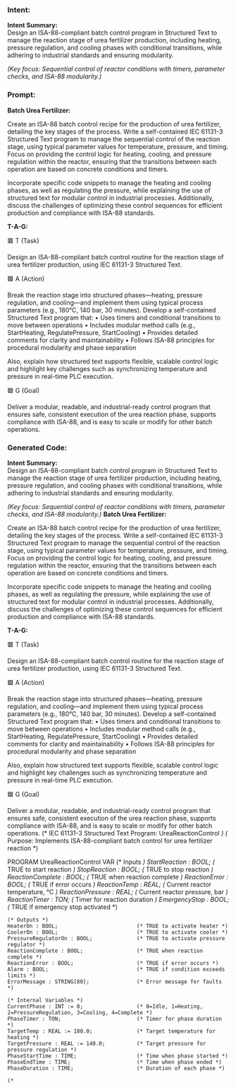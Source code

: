 ### Intent:
**Intent Summary:**  
Design an ISA-88-compliant batch control program in Structured Text to manage the reaction stage of urea fertilizer production, including heating, pressure regulation, and cooling phases with conditional transitions, while adhering to industrial standards and ensuring modularity.  

*(Key focus: Sequential control of reactor conditions with timers, parameter checks, and ISA-88 modularity.)*

### Prompt:
**Batch Urea Fertilizer:**

Create an ISA-88 batch control recipe for the production of urea fertilizer, detailing the key stages of the process. Write a self-contained IEC 61131-3 Structured Text program to manage the sequential control of the reaction stage, using typical parameter values for temperature, pressure, and timing. Focus on providing the control logic for heating, cooling, and pressure regulation within the reactor, ensuring that the transitions between each operation are based on concrete conditions and timers.

Incorporate specific code snippets to manage the heating and cooling phases, as well as regulating the pressure, while explaining the use of structured text for modular control in industrial processes. Additionally, discuss the challenges of optimizing these control sequences for efficient production and compliance with ISA-88 standards.

**T-A-G:**

🟥 T (Task)

Design an ISA-88-compliant batch control routine for the reaction stage of urea fertilizer production, using IEC 61131-3 Structured Text.

🟩 A (Action)

Break the reaction stage into structured phases—heating, pressure regulation, and cooling—and implement them using typical process parameters (e.g., 180°C, 140 bar, 30 minutes).
Develop a self-contained Structured Text program that:
	•	Uses timers and conditional transitions to move between operations
	•	Includes modular method calls (e.g., StartHeating, RegulatePressure, StartCooling)
	•	Provides detailed comments for clarity and maintainability
	•	Follows ISA-88 principles for procedural modularity and phase separation

Also, explain how structured text supports flexible, scalable control logic and highlight key challenges such as synchronizing temperature and pressure in real-time PLC execution.

🟦 G (Goal)

Deliver a modular, readable, and industrial-ready control program that ensures safe, consistent execution of the urea reaction phase, supports compliance with ISA-88, and is easy to scale or modify for other batch operations.

### Generated Code:
**Intent Summary:**  
Design an ISA-88-compliant batch control program in Structured Text to manage the reaction stage of urea fertilizer production, including heating, pressure regulation, and cooling phases with conditional transitions, while adhering to industrial standards and ensuring modularity.  

*(Key focus: Sequential control of reactor conditions with timers, parameter checks, and ISA-88 modularity.)*
**Batch Urea Fertilizer:**

Create an ISA-88 batch control recipe for the production of urea fertilizer, detailing the key stages of the process. Write a self-contained IEC 61131-3 Structured Text program to manage the sequential control of the reaction stage, using typical parameter values for temperature, pressure, and timing. Focus on providing the control logic for heating, cooling, and pressure regulation within the reactor, ensuring that the transitions between each operation are based on concrete conditions and timers.

Incorporate specific code snippets to manage the heating and cooling phases, as well as regulating the pressure, while explaining the use of structured text for modular control in industrial processes. Additionally, discuss the challenges of optimizing these control sequences for efficient production and compliance with ISA-88 standards.

**T-A-G:**

🟥 T (Task)

Design an ISA-88-compliant batch control routine for the reaction stage of urea fertilizer production, using IEC 61131-3 Structured Text.

🟩 A (Action)

Break the reaction stage into structured phases—heating, pressure regulation, and cooling—and implement them using typical process parameters (e.g., 180°C, 140 bar, 30 minutes).
Develop a self-contained Structured Text program that:
	•	Uses timers and conditional transitions to move between operations
	•	Includes modular method calls (e.g., StartHeating, RegulatePressure, StartCooling)
	•	Provides detailed comments for clarity and maintainability
	•	Follows ISA-88 principles for procedural modularity and phase separation

Also, explain how structured text supports flexible, scalable control logic and highlight key challenges such as synchronizing temperature and pressure in real-time PLC execution.

🟦 G (Goal)

Deliver a modular, readable, and industrial-ready control program that ensures safe, consistent execution of the urea reaction phase, supports compliance with ISA-88, and is easy to scale or modify for other batch operations.
(* IEC 61131-3 Structured Text Program: UreaReactionControl *)
(* Purpose: Implements ISA-88-compliant batch control for urea fertilizer reaction *)

PROGRAM UreaReactionControl
VAR
    (* Inputs *)
    StartReaction : BOOL;                    (* TRUE to start reaction *)
    StopReaction : BOOL;                     (* TRUE to stop reaction *)
    ReactionComplete : BOOL;                 (* TRUE when reaction complete *)
    ReactionError : BOOL;                    (* TRUE if error occurs *)
    ReactionTemp : REAL;                     (* Current reactor temperature, °C *)
    ReactionPressure : REAL;                 (* Current reactor pressure, bar *)
    ReactionTimer : TON;                     (* Timer for reaction duration *)
    EmergencyStop : BOOL;                    (* TRUE if emergency stop activated *)
    
    (* Outputs *)
    HeaterOn : BOOL;                         (* TRUE to activate heater *)
    CoolerOn : BOOL;                         (* TRUE to activate cooler *)
    PressureRegulatorOn : BOOL;              (* TRUE to activate pressure regulator *)
    ReactionComplete : BOOL;                 (* TRUE when reaction complete *)
    ReactionError : BOOL;                    (* TRUE if error occurs *)
    Alarm : BOOL;                            (* TRUE if condition exceeds limits *)
    ErrorMessage : STRING[80];               (* Error message for faults *)
    
    (* Internal Variables *)
    CurrentPhase : INT := 0;                 (* 0=Idle, 1=Heating, 2=PressureRegulation, 3=Cooling, 4=Complete *)
    PhaseTimer : TON;                        (* Timer for phase duration *)
    TargetTemp : REAL := 180.0;              (* Target temperature for heating *)
    TargetPressure : REAL := 140.0;          (* Target pressure for pressure regulation *)
    PhaseStartTime : TIME;                   (* Time when phase started *)
    PhaseEndTime : TIME;                     (* Time when phase ended *)
    PhaseDuration : TIME;                    (* Duration of each phase *)
    
    (*
